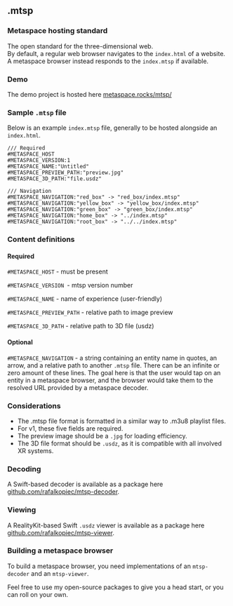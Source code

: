 ## .mtsp
### Metaspace hosting standard
The open standard for the three-dimensional web.
<br>
By default, a regular web browser navigates to the `index.html` of a website.
<br>
A metaspace browser instead responds to the `index.mtsp` if available.

### Demo
The demo project is hosted here [metaspace.rocks/mtsp/](https://metaspace.rocks/mtsp/)

### Sample `.mtsp` file
Below is an example `index.mtsp` file, generally to be hosted alongside an `index.html`.

```
/// Required
#METASPACE_HOST
#METASPACE_VERSION:1
#METASPACE_NAME:"Untitled"
#METASPACE_PREVIEW_PATH:"preview.jpg"
#METASPACE_3D_PATH:"file.usdz"

/// Navigation
#METASPACE_NAVIGATION:"red_box" -> "red_box/index.mtsp"
#METASPACE_NAVIGATION:"yellow_box" -> "yellow_box/index.mtsp"
#METASPACE_NAVIGATION:"green_box" -> "green_box/index.mtsp"
#METASPACE_NAVIGATION:"home_box" -> "../index.mtsp"
#METASPACE_NAVIGATION:"root_box" -> "../../index.mtsp"
```

### Content definitions
#### Required

`#METASPACE_HOST` - must be present

`#METASPACE_VERSION `- mtsp version number

`#METASPACE_NAME` - name of experience (user-friendly)

`#METASPACE_PREVIEW_PATH` - relative path to image preview

`#METASPACE_3D_PATH` - relative path to 3D file (usdz)

#### Optional

`#METASPACE_NAVIGATION` - a string containing an entity name in quotes, an arrow, and a relative path to another `.mtsp` file. There can be an infinite or zero amount of these lines. The goal here is that the user would tap on an entity in a metaspace browser, and the browser would take them to the resolved URL provided by a metaspace decoder.


### Considerations
- The .mtsp file format is formatted in a similar way to .m3u8 playlist files.
- For v1, these five fields are required.
- The preview image should be a `.jpg` for loading efficiency.
- The 3D file format should be `.usdz`, as it is compatible with all involved XR systems.

### Decoding
A Swift-based decoder is available as a package here [github.com/rafalkopiec/mtsp-decoder](https://github.com/rafalkopiec/mtsp-decoder).

### Viewing
A RealityKit-based Swift `.usdz` viewer is available as a package here [github.com/rafalkopiec/mtsp-viewer](https://github.com/rafalkopiec/mtsp-viewer).

### Building a metaspace browser
To build a metaspace browser, you need implementations of an `mtsp-decoder` and an `mtsp-viewer`. 

Feel free to use my open-source packages to give you a head start, or you can roll on your own.
